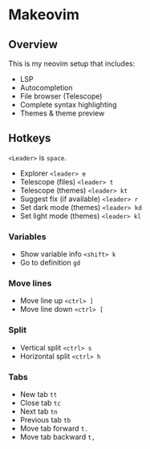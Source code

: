 # Makeovim

## Overview

This is my neovim setup that includes:

- LSP
- Autocompletion
- File browser (Telescope)
- Complete syntax highlighting
- Themes & theme preview

## Hotkeys

`<Leader>` is `space`.

- Explorer `<leader> e`
- Telescope (files) `<leader> t`
- Telescope (themes) `<leader> kt`
- Suggest fix (if available) `<leader> r`
- Set dark mode (themes) `<leader> kd`
- Set light mode (themes) `<leader> kl`

### Variables

- Show variable info `<shift> k`
- Go to definition `gd`

### Move lines

- Move line up `<ctrl> ]`
- Move line down `<ctrl> [`

### Split

- Vertical split `<ctrl> s`
- Horizontal split `<ctrl> h`

### Tabs

- New tab `tt`
- Close tab `tc`
- Next tab `tn`
- Previous tab `tb`
- Move tab forward `t.`
- Move tab backward `t,`
